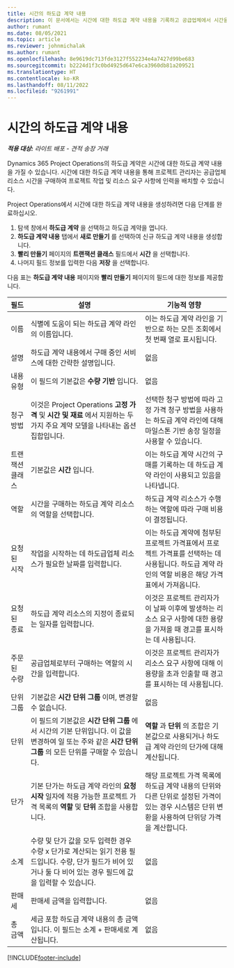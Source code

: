 ```yaml
---
title: 시간의 하도급 계약 내용
description: 이 문서에서는 시간에 대한 하도급 계약 내용을 기록하고 공급업체에서 시간을 구매하는 방법을 설명합니다.
author: rumant
ms.date: 08/05/2021
ms.topic: article
ms.reviewer: johnmichalak
ms.author: rumant
ms.openlocfilehash: 8e9619dc713fde3127f552234e4a7427d99be683
ms.sourcegitcommit: b2224d1f3c0bd4925d647e6ca3960db81a209521
ms.translationtype: HT
ms.contentlocale: ko-KR
ms.lasthandoff: 08/11/2022
ms.locfileid: "9261991"
---
```

# <a name="subcontract-lines-for-time"></a>시간의 하도급 계약 내용

_**적용 대상:** 라이트 배포 - 견적 송장 거래_

Dynamics 365 Project Operations의 하도급 계약은 시간에 대한 하도급 계약 내용을 가질 수 있습니다. 시간에 대한 하도급 계약 내용을 통해 프로젝트 관리자는 공급업체 리소스 시간을 구매하여 프로젝트 작업 및 리소스 요구 사항에 인력을 배치할 수 있습니다.

Project Operations에서 시간에 대한 하도급 계약 내용을 생성하려면 다음 단계를 완료하십시오.

1. 탐색 창에서 **하도급 계약** 을 선택하고 하도급 계약을 엽니다.
2. **하도급 계약 내용** 탭에서 **새로 만들기** 를 선택하여 신규 하도급 계약 내용을 생성합니다.
3. **빨리 만들기** 페이지의 **트랜잭션 클래스** 필드에서 **시간** 을 선택합니다.
4. 나머지 필드 정보를 입력한 다음 **저장** 을 선택합니다.

  다음 표는 **하도급 계약 내용** 페이지와 **빨리 만들기** 페이지의 필드에 대한 정보를 제공합니다.

| **필드** | **설명** | **기능적 영향** |
| --- | --- | --- |
| 이름 | 식별에 도움이 되는 하도급 계약 라인의 이름입니다. | 이는 하도급 계약 라인을 기반으로 하는 모든 조회에서 첫 번째 열로 표시됩니다. |
| 설명 | 하도급 계약 내용에서 구매 중인 서비스에 대한 간략한 설명입니다. |없음 |
| 내용 유형 |   이 필드의 기본값은 **수량 기반** 입니다.| 없음 |
| 청구 방법 | 이것은 Project Operations **고정 가격** 및 **시간 및 재료** 에서 지원하는 두 가지 주요 계약 모델을 나타내는 옵션 집합입니다. | 선택한 청구 방법에 따라 고정 가격 청구 방법을 사용하는 하도급 계약 라인에 대해 마일스톤 기반 송장 일정을 사용할 수 있습니다. |
| 트랜잭션 클래스 | 기본값은 **시간** 입니다. | 이는 하도급 계약 시간의 구매를 기록하는 데 하도급 계약 라인이 사용되고 있음을 나타냅니다. |
| 역할 | 시간을 구매하는 하도급 계약 리소스의 역할을 선택합니다. | 하도급 계약 리소스가 수행하는 역할에 따라 구매 비용이 결정됩니다. |
| 요청된 시작 | 작업을 시작하는 데 하도급업체 리소스가 필요한 날짜를 입력합니다. | 이는 하도급 계약에 첨부된 프로젝트 가격표에서 프로젝트 가격표를 선택하는 데 사용됩니다. 하도급 계약 라인의 역할 비용은 해당 가격표에서 가져옵니다. |
| 요청된 종료 | 하도급 계약 리소스의 지정이 종료되는 일자를 입력합니다. | 이것은 프로젝트 관리자가 이 날짜 이후에 발생하는 리소스 요구 사항에 대한 용량을 가져올 때 경고를 표시하는 데 사용됩니다. |
| 주문된 수량 | 공급업체로부터 구매하는 역할의 시간을 입력합니다. | 이것은 프로젝트 관리자가 리소스 요구 사항에 대해 이 용량을 초과 인출할 때 경고를 표시하는 데 사용됩니다. |
| 단위 그룹 | 기본값은 **시간 단위 그룹** 이며, 변경할 수 없습니다. | 없음|
| 단위 | 이 필드의 기본값은 **시간 단위 그룹** 에서 시간의 기본 단위입니다. 이 값을 변경하여 일 또는 주와 같은 **시간 단위 그룹** 의 모든 단위를 구매할 수 있습니다. | **역할** 과 **단위** 의 조합은 기본값으로 사용되거나 하도급 계약 라인의 단가에 대해 계산됩니다. |
| 단가 | 기본 단가는 하도급 계약 라인의 **요청 시작** 일자에 적용 가능한 프로젝트 가격 목록의 **역할** 및 **단위** 조합을 사용합니다. | 해당 프로젝트 가격 목록에 하도급 계약 내용의 단위와 다른 단위로 설정된 가격이 있는 경우 시스템은 단위 변환을 사용하여 단위당 가격을 계산합니다. |
| 소계 |    수량 및 단가 값을 모두 입력한 경우 수량 x 단가로 계산되는 읽기 전용 필드입니다. 수량, 단가 필드가 비어 있거나 둘 다 비어 있는 경우 필드에 값을 입력할 수 있습니다. | 없음|
| 판매세 |   판매세 금액을 입력합니다. |없음 |
| 총 금액 | 세금 포함 하도급 계약 내용의 총 금액입니다. 이 필드는 소계 + 판매세로 계산됩니다.|없음 |

[!INCLUDE[footer-include](../../includes/footer-banner.md)]
